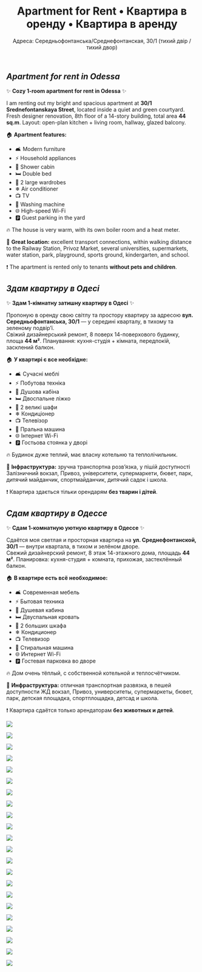 <link rel="stylesheet" href="style.css">

<div class="container">
  <header>
    <h1>Apartment for Rent • Квартира в оренду • Квартира в аренду</h1>
    <p>Адреса: Середньофонтанська/Среднефонтанская, 30/1 (тихий двір / тихий двор)</p>
  </header>

  <section>

# _Apartment for rent in Odessa_

✨ **Cozy 1-room apartment for rent in Odessa** ✨  

I am renting out my bright and spacious apartment at **30/1 Srednefontanskaya Street**, located inside a quiet and green courtyard.  
Fresh designer renovation, 8th floor of a 14-story building, total area **44 sq.m**. Layout: open-plan kitchen + living room, hallway, glazed balcony.  

🏠 **Apartment features:**  
- 🛋 Modern furniture  
- ⚡ Household appliances  
- 🚿 Shower cabin  
- 🛏 Double bed  
- 👕 2 large wardrobes  
- ❄ Air conditioner  
- 📺 TV  
- 🧺 Washing machine  
- 🌐 High-speed Wi-Fi  
- 🅿 Guest parking in the yard  

🔥 The house is very warm, with its own boiler room and a heat meter.  

📍 **Great location:** excellent transport connections, within walking distance to the Railway Station, Privoz Market, several universities, supermarkets, water station, park, playground, sports ground, kindergarten, and school.  

❗ <span class="note">The apartment is rented only to tenants <strong>without pets and children</strong>.</span>

  </section>

  <section>

# _Здам квартиру в Одесі_

✨ **Здам 1-кімнатну затишну квартиру в Одесі** ✨  

Пропоную в оренду свою світлу та простору квартиру за адресою **вул. Середньофонтанська, 30/1** — у середині кварталу, в тихому та зеленому подвір’ї.  
Свіжий дизайнерський ремонт, 8 поверх 14-поверхового будинку, площа **44 м²**. Планування: кухня-студія + кімната, передпокій, засклений балкон.  

🏠 **У квартирі є все необхідне:**  
- 🛋 Сучасні меблі  
- ⚡ Побутова техніка  
- 🚿 Душова кабіна  
- 🛏 Двоспальне ліжко  
- 👕 2 великі шафи  
- ❄ Кондиціонер  
- 📺 Телевізор  
- 🧺 Пральна машина  
- 🌐 Інтернет Wi-Fi  
- 🅿 Гостьова стоянка у дворі  

🔥 Будинок дуже теплий, має власну котельню та теплолічильник.  

📍 **Інфраструктура:** зручна транспортна розв’язка, у пішій доступності Залізничний вокзал, Привоз, університети, супермаркети, бювет, парк, дитячий майданчик, спортмайданчик, дитячий садок і школа.  

❗ <span class="note">Квартира здається тільки орендарям <strong>без тварин і дітей</strong>.</span>

  </section>

  <section>

# _Сдам квартиру в Одессе_

✨ **Сдам 1-комнатную уютную квартиру в Одессе** ✨  

Сдаётся моя светлая и просторная квартира на **ул. Среднефонтанской, 30/1** — внутри квартала, в тихом и зелёном дворе.  
Свежий дизайнерский ремонт, 8 этаж 14-этажного дома, площадь **44 м²**. Планировка: кухня-студия + комната, прихожая, застеклённый балкон.  

🏠 **В квартире есть всё необходимое:**  
- 🛋 Современная мебель  
- ⚡ Бытовая техника  
- 🚿 Душевая кабина  
- 🛏 Двуспальная кровать  
- 👕 2 больших шкафа  
- ❄ Кондиционер  
- 📺 Телевизор  
- 🧺 Стиральная машина  
- 🌐 Интернет Wi-Fi  
- 🅿 Гостевая парковка во дворе  

🔥 Дом очень тёплый, с собственной котельной и теплосчётчиком.  

📍 **Инфраструктура:** отличная транспортная развязка, в пешей доступности ЖД вокзал, Привоз, университеты, супермаркеты, бювет, парк, детская площадка, спортплощадка, детсад и школа.  

❗ <span class="note">Квартира сдаётся только арендаторам <strong>без животных и детей</strong>.</span>

  </section>

  <footer>
    <!-- По желанию можно добавить контакты: Телефон/Telegram/Email -->
    <!-- Пример: 📞 +380 XX XXX XX XX • 💬 t.me/yourname • ✉️ you@mail.com -->
    <!-- Или добавить карту Google: вставь iframe со ссылкой на карту района -->
  </footer>
</div>

![](1.jpg)

![](2.jpg)

![](3.jpg)

![](6.jpg)

![](7.jpg)

![](8.jpg)

![](9.jpg)

![](10.jpg)

![](11.jpg)

![](12.jpg)

![](13.jpg)

![](14.jpg)

![](15.jpg)

![](16.jpg)

![](17.jpg)

![](18.jpg)

![](19.jpg)

![](20.jpg)

![](21.jpg)

![](22.jpg)

![](4.jpg)

![](5.jpg)
